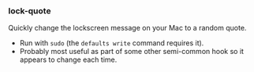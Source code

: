 ### lock-quote

Quickly change the lockscreen message on your Mac to a random quote.
- Run with `sudo` (the `defaults write` command requires it).
- Probably most useful as part of some other semi-common hook so it appears to change each time.
